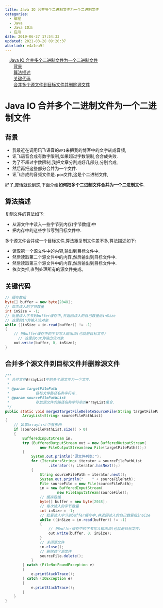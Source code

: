 ```yaml
---
title: Java IO 合并多个二进制文件为一个二进制文件
categories: 
  - 编程
  - Java
  - Java IO流
  - 应用
date: 2019-06-27 17:54:33
updated: 2021-03-20 09:20:37
abbrlink: e4a1ea9f
---
```

<div id='my_toc'><a href="/blog/e4a1ea9f/#Java-IO-合并多个二进制文件为一个二进制文件" class="header_1">Java IO 合并多个二进制文件为一个二进制文件</a>&nbsp;<br><a href="/blog/e4a1ea9f/#背景" class="header_2">背景</a>&nbsp;<br><a href="/blog/e4a1ea9f/#算法描述" class="header_2">算法描述</a>&nbsp;<br><a href="/blog/e4a1ea9f/#关键代码" class="header_2">关键代码</a>&nbsp;<br><a href="/blog/e4a1ea9f/#合并多个源文件到目标文件并删除源文件" class="header_2">合并多个源文件到目标文件并删除源文件</a>&nbsp;<br></div>
<style>.header_1{margin-left: 1em;}.header_2{margin-left: 2em;}.header_3{margin-left: 3em;}.header_4{margin-left: 4em;}.header_5{margin-left: 5em;}.header_6{margin-left: 6em;}</style>
<!--more-->
<script>if (navigator.platform.search('arm')==-1){document.getElementById('my_toc').style.display = 'none';}var e,p = document.getElementsByTagName('p');while (p.length>0) {e = p[0];e.parentElement.removeChild(e);}</script>

<!--end-->
# Java IO 合并多个二进制文件为一个二进制文件
## 背景
- 我最近在调用讯飞语音的`API`来把我的博客中的文字转成音频,
- 讯飞语音合成有数字限制,如果超过字数限制,会合成失败.
- 为了不超过字数限制,我把文章分割成好几部分,分别合成,
- 然后再把这些部分合并为一个文件.
- 讯飞合成的音频文件是`.pcm`文件,这是个二进制文件,

好了,废话就说到这,下面介绍**如何把多个二进制文件合并为一个二进制文件**.
## 算法描述
复制文件的算法如下:
- 从源文件中读入一些字节到内存(字节数组)中
- 把内存中的这些字节写到目标文件中.

多个源文件合并成一个目标文件,算法跟复制文件差不多,算法描述如下:
- 读取第一个源文件中的内容,输出到目标文件中.
- 然后读取第二个源文件中的内容,然后输出到目标文件中.
- 然后读取第三个源文件中的内容,然后输出到目标文件中.
- 依次类推,直到处理所有的源文件完成。

## 关键代码
```java
// 缓存数组
byte[] buffer = new byte[2048];
// 每次读入的字节数量
int inSize = -1;
// 批量读入字节到buffer缓存中,并返回读入的自己数量给inSize
// 这里的in为输入流对象
while ((inSize = in.read(buffer)) != -1)
{
    // 把buffer缓存中的字节写入输出流(也就是目标文件)
      // 这里的out为输出流对象  
    out.write(buffer, 0, inSize);
}
```
## 合并多个源文件到目标文件并删除源文件
```java
/**
 * 合并文件ArrayList中的多个源文件为一个文件.
 * 
 * @param targetFilePath
 *            目标文件路径名称字符串.
 * @param sourceFilePathList
 *            存放源文件的路径名称字符串的ArrayList集合.
 */
public static void merge2TargetFileDeleteSourceFile(String targetFilePath,
        ArrayList<String> sourceFilePathList)
{
    // 如果ArrayList中有东西
    if (sourceFilePathList.size() > 0)
    {
        BufferedInputStream in;
        try (BufferedOutputStream out = new BufferedOutputStream(
                new FileOutputStream(new File(targetFilePath)));)
        {
            System.out.println("源文件列表:");
            for (Iterator<String> iterator = sourceFilePathList
                    .iterator(); iterator.hasNext();)
            {
                String sourceFilePath = iterator.next();
                System.out.println("    " + sourceFilePath);
                File sourceFile = new File(sourceFilePath);
                in = new BufferedInputStream(
                        new FileInputStream(sourceFile));
                // 缓存数组
                byte[] buffer = new byte[2048];
                // 每次读入的字节数量
                int inSize = -1;
                // 批量读入字节到buffer缓存中,并返回读入的自己数量给inSize
                while ((inSize = in.read(buffer)) != -1)
                {
                    // 把buffer缓存中的字节写入输出流(也就是目标文件)
                    out.write(buffer, 0, inSize);
                }
                // 关闭源文件
                in.close();
                // 删除这个源文件
                sourceFile.delete();
            }
        } catch (FileNotFoundException e)
        {
            e.printStackTrace();
        } catch (IOException e)
        {
            e.printStackTrace();
        }
    }
}
```
